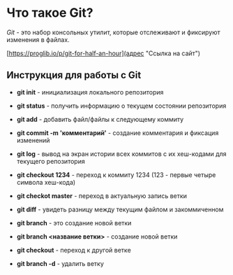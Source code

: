 # Что такое Git?

*Git* - это набор консольных утилит, которые отслеживают и фиксируют изменения в файлах.  

[https://proglib.io/p/git-for-half-an-hour](адрес "Ссылка на сайт")
  
## Инструкция для работы с Git

* **git init** - инициализация локального репозитория
* **git status** - получить информацию о текущем состоянии репозитория
* **git add** - добавить файл/файлы к следующему коммиту
* **git commit -m 'комментарий'** - создание комментария и фиксация изменений
* **git log** - вывод на экран истории всех коммитов с их хеш-кодами для текущего репозитория
* **git checkout 1234** - переход к коммиту 1234 (123 - первые четыре символа хеш-кода)
* **git checkot master** - переход в актуальную запись ветки
* **git diff** - увидеть разницу между текущим файлом и закоммиченном

* **git branch** - это создание новой ветки
* **git branch <название ветки>** - создание новой ветки
* **git checkout** - переход к другой ветке
* **git branch -d** - удалить ветку

